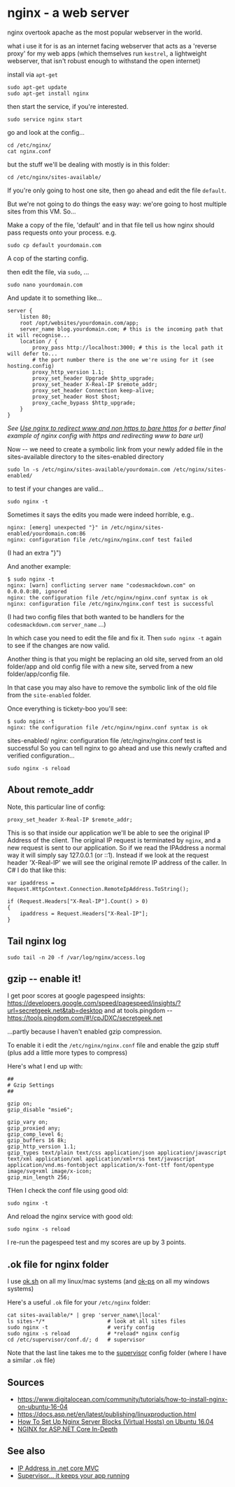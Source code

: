 ﻿# nginx - a web server

nginx overtook apache as the most popular webserver in the world.

what i use it for is as an internet facing webserver that acts as a 'reverse proxy' for my web apps (which themselves run `kestrel`, a lightweight webserver, that isn't robust enough to withstand the open internet)

install via `apt-get`

    sudo apt-get update
    sudo apt-get install nginx

then start the service, if you're interested.

    sudo service nginx start

go and look at the config...

    cd /etc/nginx/
    cat nginx.conf

but the stuff we'll be dealing with mostly is in this folder:

    cd /etc/nginx/sites-available/

If you're only going to host one site, then go ahead and edit the file `default`.

But we're not going to do things the easy way: we'ore going to host multiple sites from this VM. So...

Make a copy of the file, 'default' and in that file tell us how nginx should pass requests onto your process.
e.g.

    sudo cp default yourdomain.com

A cop of the starting config.

then edit the file, via `sudo`, ...

    sudo nano yourdomain.com

And update it to something like...

    server {
        listen 80;
        root /opt/websites/yourdomain.com/app;
        server_name blog.yourdomain.com; # this is the incoming path that it will recognise...
        location / {
            proxy_pass http://localhost:3000; # this is the local path it will defer to...
            # the port number there is the one we're using for it (see hosting.config)
            proxy_http_version 1.1;
            proxy_set_header Upgrade $http_upgrade;
            proxy_set_header X-Real-IP $remote_addr;
            proxy_set_header Connection keep-alive;
            proxy_set_header Host $host;
            proxy_cache_bypass $http_upgrade;
        }
    }

*See [Use nginx to redirect www and non https to bare https](redirect_www_https.md) for a better final example of nginx config with https and redirecting www to bare url)*

Now -- we need to create a symbolic link from your newly added file in the sites-available directory to the sites-enabled directory

    sudo ln -s /etc/nginx/sites-available/yourdomain.com /etc/nginx/sites-enabled/

to test if your changes are valid...

    sudo nginx -t

Sometimes it says the edits you made were indeed horrible, e.g..

    nginx: [emerg] unexpected "}" in /etc/nginx/sites-enabled/yourdomain.com:86
    nginx: configuration file /etc/nginx/nginx.conf test failed

(I had an extra "}")

And another example:

	$ sudo nginx -t
	nginx: [warn] conflicting server name "codesmackdown.com" on 0.0.0.0:80, ignored
	nginx: the configuration file /etc/nginx/nginx.conf syntax is ok
	nginx: configuration file /etc/nginx/nginx.conf test is successful

(I had two config files that both wanted to be handlers for the `codesmackdown.com` `server_name` ...)

In which case you need to edit the file and fix it. Then `sudo nginx -t` again to see if the changes are now valid.

Another thing is that you might be replacing an old site, served from an old folder/app and old config file with a new site, served from a new folder/app/config file.

In that case you may also have to remove the symbolic link of the old file from the `site-enabled` folder.

Once everything is tickety-boo you'll see:

    $ sudo nginx -t
    nginx: the configuration file /etc/nginx/nginx.conf syntax is ok

sites-enabled/    nginx: configuration file /etc/nginx/nginx.conf test is successful
So you can tell nginx to go ahead and use this newly crafted and verified configuration...

    sudo nginx -s reload

## About remote_addr

Note, this particular line of config:

    proxy_set_header X-Real-IP $remote_addr;

This is so that inside our application we'll be able to see the original IP Address of the client. The original IP request is terminated by `nginx`, and a new request is sent to our application. So if we read the IPAddress a normal way it will simply say 127.0.0.1 (or ::1). Instead if we look at the request header 'X-Real-IP' we will see the original remote IP address of the caller. In C# I do that like this:

    var ipaddress = Request.HttpContext.Connection.RemoteIpAddress.ToString();

    if (Request.Headers["X-Real-IP"].Count() > 0)
    {
        ipaddress = Request.Headers["X-Real-IP"];
    }

## Tail nginx log

    sudo tail -n 20 -f /var/log/nginx/access.log

## gzip -- enable it!

I get poor scores at google pagespeed insights: https://developers.google.com/speed/pagespeed/insights/?url=secretgeek.net&tab=desktop and at
tools.pingdom -- https://tools.pingdom.com/#!/cpJDXC/secretgeek.net

...partly because I haven't enabled gzip compression.

To enable it i edit the `/etc/nginx/nginx.conf` file and enable the gzip stuff (plus add a little more types to compress)

Here's what I end up with:

	##
	# Gzip Settings
	##

	gzip on;
	gzip_disable "msie6";

	gzip_vary on;
	gzip_proxied any;
	gzip_comp_level 6;
	gzip_buffers 16 8k;
	gzip_http_version 1.1;
	gzip_types text/plain text/css application/json application/javascript text/xml application/xml application/xml+rss text/javascript application/vnd.ms-fontobject application/x-font-ttf font/opentype image/svg+xml image/x-icon;
	gzip_min_length 256;

THen I check the conf file using good old:

	sudo nginx -t

And reload the nginx service with good old:

	sudo nginx -s reload

I re-run the pagespeed test and my scores are up by 3 points.

## .ok file for nginx folder

I use [ok.sh](https://github.com/secretGeek/ok-bash) on all my linux/mac systems (and [ok-ps](https://github.com/secretGeek/ok-ps) on all my windows systems)

Here's a useful `.ok` file for your `/etc/nginx` folder:

	cat sites-available/* | grep 'server_name\|local'
	ls sites-*/*                    # look at all sites files
	sudo nginx -t                   # verify config
	sudo nginx -s reload            # *reload* nginx config
	cd /etc/supervisor/conf.d/; d   # supervisor

Note that the last line takes me to the [supervisor](supervisor.md) config folder (where I have a similar `.ok` file)

## Sources

- <https://www.digitalocean.com/community/tutorials/how-to-install-nginx-on-ubuntu-16-04>
- <https://docs.asp.net/en/latest/publishing/linuxproduction.html>
- [How To Set Up Nginx Server Blocks (Virtual Hosts) on Ubuntu 16.04](https://www.digitalocean.com/community/tutorials/how-to-set-up-nginx-server-blocks-virtual-hosts-on-ubuntu-16-04)
- [NGINX for ASP.NET Core In-Depth](http://rehansaeed.com/nginx-asp-net-core-depth/)

## See also

- [IP Address in .net core MVC](../.net_core_MVC/ip_address.md)
- [Supervisor... it keeps your app running](supervisor.md)